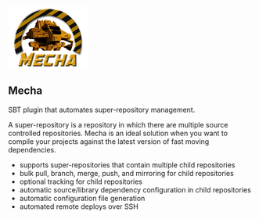 
![Mecha](/docs/mecha-logo-128.png)


## Mecha

SBT plugin that automates super-repository management.

A super-repository is a repository in which there are multiple source controlled
repositories.
Mecha is an ideal solution when you want to compile your projects against the
latest version of fast moving dependencies.

- supports super-repositories that contain multiple child repositories
- bulk pull, branch, merge, push, and mirroring for child repositories
- optional tracking for child repositories
- automatic source/library dependency configuration in child repositories
- automatic configuration file generation
- automated remote deploys over SSH
